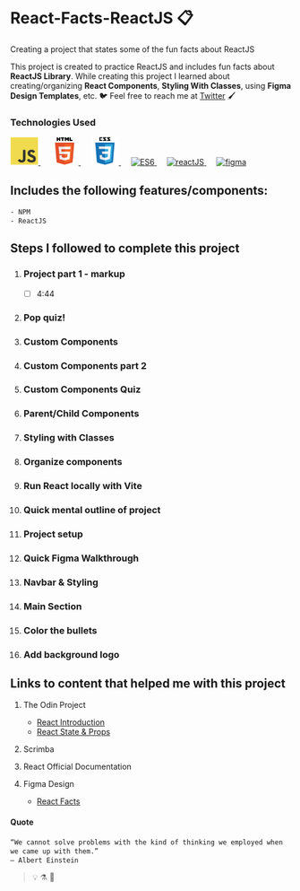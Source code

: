 # React-Facts-ReactJS 📋
Creating a project that states some of the fun facts about ReactJS


<!-- ## [Live Preview]()

![This is an image]() -->


This project is created to practice ReactJS and includes fun facts about **ReactJS Library**. While creating this project I learned about creating/organizing **React Components**, **Styling With Classes**, using **Figma Design Templates**, etc. :bird: Feel free to reach me at [Twitter](https://twitter.com/hmjatt/) :paintbrush:



### Technologies Used

<a href="https://developer.mozilla.org/en-US/docs/Web/JavaScript" target="_blank" rel="noreferrer"> <img src="https://raw.githubusercontent.com/devicons/devicon/master/icons/javascript/javascript-original.svg" alt="javascript" width="50" height="50"/> </a>  &emsp;   <a href="https://www.w3.org/html/" target="_blank" rel="noreferrer"> <img src="https://raw.githubusercontent.com/devicons/devicon/master/icons/html5/html5-original-wordmark.svg" alt="html5" width="50" height="50"/> </a>  &emsp;   <a href="https://www.w3schools.com/css/" target="_blank" rel="noreferrer"> <img src="https://raw.githubusercontent.com/devicons/devicon/master/icons/css3/css3-original-wordmark.svg" alt="css3" width="50" height="50"/> </a> &emsp; <a href="https://www.w3schools.com/js/js_es6.asp" target="_blank" rel="noreferrer"> <img src="https://camo.githubusercontent.com/792f7fce1ff8bfac6d0524a21b69161cdc6080a3c4e39979f21d5f8489d6fdd3/68747470733a2f2f692e626c6f67732e65732f3534356366382f6573362d6c6f676f2f6f726967696e616c2e706e67" alt="ES6" width="50" height="50"/> </a>  &emsp;  <a href="https://reactjs.org/" target="_blank" rel="noreferrer"> <img src="https://upload.wikimedia.org/wikipedia/commons/a/a7/React-icon.svg" alt="reactJS" width="50" height="50"/> </a> &emsp;  <a href="https://www.figma.com/" target="_blank" rel="noreferrer"> <img src="https://commons.wikimedia.org/wiki/Category:Figma#/media/File:Figma-logo.svg" alt="figma" width="50" height="50"/> </a>






## Includes the following features/components:

	- NPM
	- ReactJS

<!-- ## Usage

```
npm install

``` -->

	
## Steps I followed to complete this project

1. ### Project part 1 - markup
	- [ ] 4:44
2. ### Pop quiz!

3. ### Custom Components

4. ### Custom Components part 2

5. ### Custom Components Quiz

6. ### Parent/Child Components

7. ### Styling with Classes

8. ### Organize components

9. ### Run React locally with Vite

10. ### Quick mental outline of project

11. ### Project setup

12. ### Quick Figma Walkthrough

13. ### Navbar & Styling

14. ### Main Section

15. ### Color the bullets

16. ### Add background logo


## Links to content that helped me with this project

1. The Odin Project
	- [React Introduction](https://www.theodinproject.com/lessons/node-path-javascript-react-introduction)
	- [React State & Props](https://www.theodinproject.com/lessons/node-path-javascript-state-and-props)

2. Scrimba

3. React Official Documentation

4. Figma Design
	- [React Facts](https://www.figma.com/file/xA1rJVQOorqMW6xjGdBLcI/ReactFacts?node-id=0%3A1)



#### Quote

    “We cannot solve problems with the kind of thinking we employed when we came up with them.”
    — Albert Einstein
>  	
> :bulb: :alembic: :dna:
